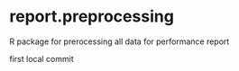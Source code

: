 # report.preprocessing
R package for prerocessing all data for performance report

first local commit